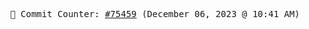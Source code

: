 <p align="center">
    <samp>
        📮 Commit Counter: <a href="https://github.com/Javascript-void0/Javascript-void0/commits/main">#75459</a> (December 06, 2023 @ 10:41 AM)
    </samp>
</p>
